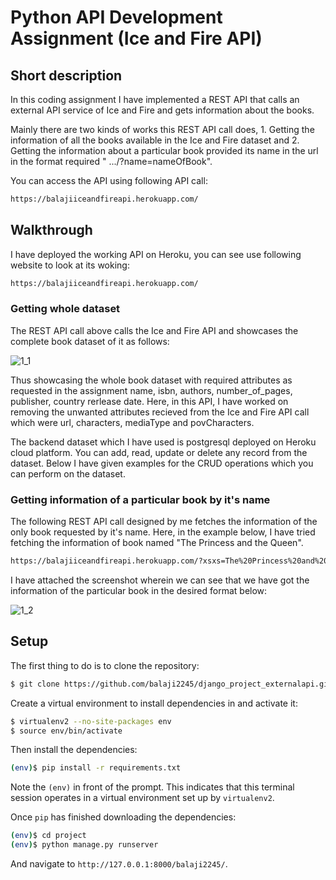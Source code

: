 # Python API Development Assignment (Ice and Fire API)

## Short description

In this coding assignment I have implemented a REST API that calls an external API service of Ice and Fire and gets information about the books. 

Mainly there are two kinds of works this REST API call does, 1. Getting the information of all the books available in the Ice and Fire dataset and 2. Getting the information about a particular book provided its name in the url in the format required " .../?name=nameOfBook".

You can access the API using following API call:

```sh
https://balajiiceandfireapi.herokuapp.com/
```


## Walkthrough

I have deployed the working API on Heroku, you can see use following website to look at its woking:

```sh
https://balajiiceandfireapi.herokuapp.com/
```

### Getting whole dataset

The REST API call above calls the Ice and Fire API and showcases the complete book dataset of it as follows:

![1_1](https://user-images.githubusercontent.com/40818500/141844144-e6085a0b-6e3b-4f5a-a3c7-df74362689f5.png)

Thus showcasing the whole book dataset with required attributes as requested in the assignment name, isbn, authors, number_of_pages, publisher, country rerlease date.
Here, in this API, I have worked on removing the unwanted attributes recieved from the Ice and Fire API call which were url, characters, mediaType and povCharacters.


The backend dataset which I have used is postgresql deployed on Heroku cloud platform. You can add, read, update or delete any record from the dataset. Below I have given examples for the CRUD operations which you can perform on the dataset.


### Getting information of a particular book by it's name

The following REST API call designed by me fetches the information of the only book requested by it's name. Here, in the example below, I have tried fetching the information of book named "The Princess and the Queen".

```sh
https://balajiiceandfireapi.herokuapp.com/?xsxs=The%20Princess%20and%20the%20Queen
```

I have attached the screenshot wherein we can see that we have got the information of the particular book in the desired format below:

![1_2](https://user-images.githubusercontent.com/40818500/141844174-5d52e421-5d4a-4c4e-86e7-8c4cd5d6db4a.png)


## Setup

The first thing to do is to clone the repository:

```sh
$ git clone https://github.com/balaji2245/django_project_externalapi.git
```

Create a virtual environment to install dependencies in and activate it:

```sh
$ virtualenv2 --no-site-packages env
$ source env/bin/activate
```

Then install the dependencies:

```sh
(env)$ pip install -r requirements.txt
```
Note the `(env)` in front of the prompt. This indicates that this terminal
session operates in a virtual environment set up by `virtualenv2`.

Once `pip` has finished downloading the dependencies:
```sh
(env)$ cd project
(env)$ python manage.py runserver
```
And navigate to `http://127.0.0.1:8000/balaji2245/`.



